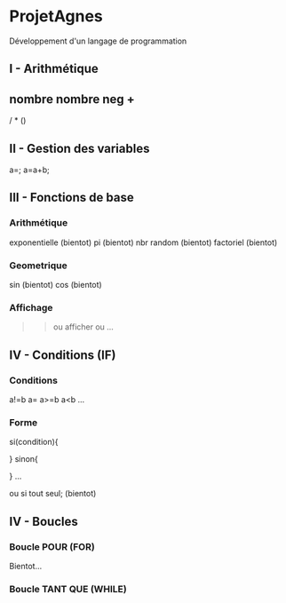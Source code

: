 # ProjetAgnes
Développement d'un langage de programmation

## I - Arithmétique
nombre
nombre neg
+
-
/
*
()

## II - Gestion des variables
a=;
a=a+b;

## III - Fonctions de base
### Arithmétique
exponentielle (bientot)
pi (bientot)
nbr random (bientot)
factoriel (bientot)

### Geometrique
sin (bientot)
cos (bientot)

### Affichage
>> ou afficher ou ...

## IV - Conditions (IF)
### Conditions
a!=b
a=
a>=b
a<b
...
### Forme
si(condition){

}
sinon{

}
 ...

ou si tout seul; (bientot)

## IV - Boucles
### Boucle POUR (FOR)
Bientot...

### Boucle TANT QUE (WHILE)
